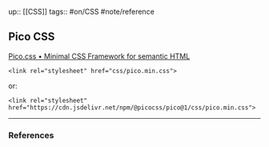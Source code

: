 up:: [[CSS]]
tags:: #on/CSS #note/reference 

## Pico CSS

[Pico.css • Minimal CSS Framework for semantic HTML](https://picocss.com/)

```
<link rel="stylesheet" href="css/pico.min.css">
```

or:

```
<link rel="stylesheet" href="https://cdn.jsdelivr.net/npm/@picocss/pico@1/css/pico.min.css">
```

---

### References